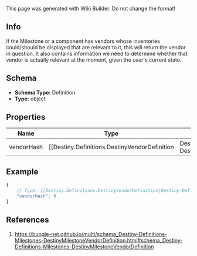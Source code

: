 <span class="wiki-builder">This page was generated with Wiki Builder. Do not change the format!</span>

## Info
If the Milestone or a component has vendors whose inventories could/should be displayed that are relevant to it, this will return the vendor in question. It also contains information we need to determine whether that vendor is actually relevant at the moment, given the user's current state.

## Schema
* **Schema Type:** Definition
* **Type:** object

## Properties
Name | Type | Description
---- | ---- | -----------
vendorHash | [[Destiny.Definitions.DestinyVendorDefinition|Destiny-Definitions-DestinyVendorDefinition]]:integer:uint32 | The hash of the vendor whose wares should be shown as associated with the Milestone.

## Example
```javascript
{
    // Type: [[Destiny.Definitions.DestinyVendorDefinition|Destiny-Definitions-DestinyVendorDefinition]]:integer:uint32
    "vendorHash": 0
}

```

## References
1. https://bungie-net.github.io/multi/schema_Destiny-Definitions-Milestones-DestinyMilestoneVendorDefinition.html#schema_Destiny-Definitions-Milestones-DestinyMilestoneVendorDefinition
